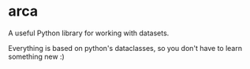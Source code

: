 # arca
A useful Python library for working with datasets.

Everything is based on python's dataclasses, so you don't have to learn something new :)
